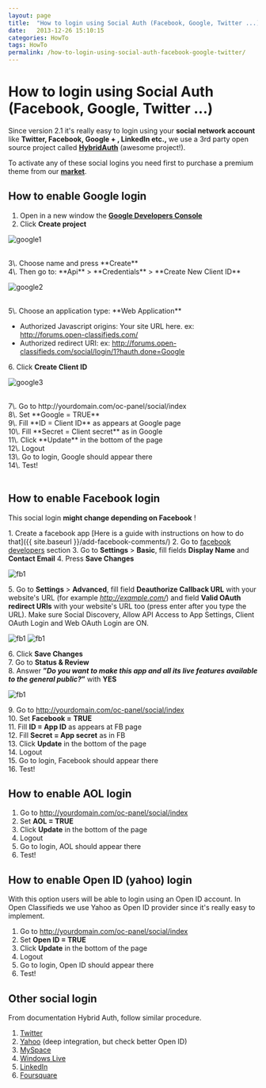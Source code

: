 ```yaml
---
layout: page
title:  "How to login using Social Auth (Facebook, Google, Twitter ...)"
date:   2013-12-26 15:10:15
categories: HowTo
tags: HowTo
permalink: /how-to-login-using-social-auth-facebook-google-twitter/
---
```

# How to login using Social Auth (Facebook, Google, Twitter ...)

Since version 2.1 it's really easy to login using your **social network account** like **Twitter, Facebook, Google + , LinkedIn etc.,** we use a 3rd party open source project called **[HybridAuth](http://hybridauth.sourceforge.net/)** (awesome project!). 

To activate any of these social logins you need first to purchase a premium theme from our **[market](http://open-classifieds.com/market/)**. 

## How to enable Google login

1. Open in a new window the **[Google Developers Console](https://cloud.google.com/console#/project)**
2. Click **Create project**

  ![google1](http://open-classifieds.com/wp-content/uploads/2013/12/google1.png)

<br>
3\. Choose name and press **Create**<br>
4\. Then go to: **Api** > **Credentials** > **Create New Client ID**

![google2](http://open-classifieds.com/wp-content/uploads/2013/12/google2.png)

<br>
5\. Choose an application type: **Web Application**

  * Authorized Javascript origins: Your site URL here. ex: http://forums.open-classifieds.com/
  * Authorized redirect URI: ex: http://forums.open-classifieds.com/social/login/1?hauth.done=Google
    
6\. Click **Create Client ID** 

![google3](http://open-classifieds.com/wp-content/uploads/2013/12/google3.png)

<br>
7\. Go to http://yourdomain.com/oc-panel/social/index<br>
8\. Set **Google = TRUE**<br>
9\. Fill **ID = Client ID** as appears at Google page<br>
10\. Fill **Secret = Client secret** as in Google<br>
11\. Click **Update** in the bottom of the page<br>
12\. Logout<br>
13\. Go to login, Google should appear there<br>
14\. Test!<br>

<br>

## How to enable Facebook login

This social login **might change depending on Facebook** ! 

1\. Create a facebook app [Here is a guide with instructions on how to do that]({{ site.baseurl }}/add-facebook-comments/)
2\. Go to [facebook developers](https://developers.facebook.com/apps) section
3\. Go to **Settings** > **Basic**, fill fields **Display Name** and **Contact Email** 
4\. Press **Save Changes**

![fb1](http://docs.yclas.com/images/facebook1)

5\. Go to **Settings** > **Advanced**, fill field **Deauthorize Callback URL** with your website's URL (for example _http://example.com/_) and field **Valid OAuth redirect URIs** with your website's URL too (press enter after you type the URL). Make sure Social Discovery, Allow API Access to App Settings, Client OAuth Login and Web OAuth Login are ON.

![fb1](http://docs.yclas.com/images/facebook2)
![fb1](http://docs.yclas.com/images/facebook3)

6\. Click **Save Changes**<br>
7\. Go to **Status & Review**<br>
8\. Answer **”_Do you want to make this app and all its live features available to the general public?_”** with **YES**<br>

![fb1](http://docs.yclas.com/images/facebook4)

9\. Go to http://yourdomain.com/oc-panel/social/index<br>
10\. Set **Facebook =** **TRUE**<br>
11\. Fill **ID = App ID** as appears at FB page<br>
12\. Fill **Secret = App secret** as in FB<br>
13\. Click **Update** in the bottom of the page<br>
14\. Logout<br>
15\. Go to login, Facebook should appear there<br>
16\. Test!<br>

## How to enable AOL login

1. Go to http://yourdomain.com/oc-panel/social/index
2. Set **AOL = TRUE**
3. Click **Update** in the bottom of the page
4. Logout
5. Go to login, AOL should appear there
6. Test!

## How to enable Open ID (yahoo) login

With this option users will be able to login using an Open ID account. In Open Classifieds we use Yahoo as Open ID provider since it's really easy to implement. 

1. Go to http://yourdomain.com/oc-panel/social/index
2. Set **Open ID = TRUE**
3. Click **Update** in the bottom of the page
4. Logout
5. Go to login, Open ID should appear there
6. Test!

## Other social login

From documentation Hybrid Auth, follow similar procedure. 

1. [Twitter](http://hybridauth.sourceforge.net/userguide/IDProvider_info_Twitter.html)
2. [Yahoo](http://hybridauth.sourceforge.net/userguide/IDProvider_info_Yahoo.html) (deep integration, but check better Open ID)
3. [MySpace](http://hybridauth.sourceforge.net/userguide/IDProvider_info_MySpace.html)
4. [Windows Live](http://hybridauth.sourceforge.net/userguide/IDProvider_info_Live.html)
5. [LinkedIn](http://hybridauth.sourceforge.net/userguide/IDProvider_info_LinkedIn.html)
6. [Foursquare](http://hybridauth.sourceforge.net/userguide/IDProvider_info_Foursquare.html)


<!--title: How to login using Social Auth (Facebook, Google, Twitter ...)
link: http://open-classifieds.com/2013/12/26/how-to-login-using-social-auth-facebook-google-twitter/
author: admin
description: 
post_id: 10393
created: 2013/12/26 16:10:15
created_gmt: 2013/12/26 15:10:15
comment_status: open
post_name: how-to-login-using-social-auth-facebook-google-twitter
status: publish
post_type: post-->